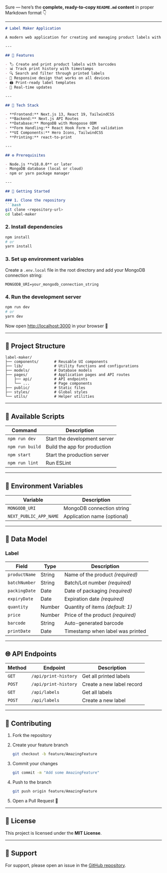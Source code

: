 Sure — here’s the **complete, ready-to-copy `README.md` content** in proper Markdown format 👇

---

````markdown
# Label Maker Application

A modern web application for creating and managing product labels with barcode support. Built with Next.js, React, and MongoDB.

---

## 🚀 Features

- 🏷️ Create and print product labels with barcodes  
- 📊 Track print history with timestamps  
- 🔍 Search and filter through printed labels  
- 📱 Responsive design that works on all devices  
- 🖨️ Print-ready label templates  
- 🔄 Real-time updates  

---

## 🧠 Tech Stack

- **Frontend:** Next.js 13, React 19, TailwindCSS  
- **Backend:** Next.js API Routes  
- **Database:** MongoDB with Mongoose ODM  
- **Form Handling:** React Hook Form + Zod validation  
- **UI Components:** Hero Icons, TailwindCSS  
- **Printing:** react-to-print  

---

## ⚙️ Prerequisites

- Node.js **v18.0.0** or later  
- MongoDB database (local or cloud)  
- npm or yarn package manager  

---

## 🧩 Getting Started

### 1. Clone the repository
```bash
git clone <repository-url>
cd label-maker
````

### 2. Install dependencies

```bash
npm install
# or
yarn install
```

### 3. Set up environment variables

Create a `.env.local` file in the root directory and add your MongoDB connection string:

```env
MONGODB_URI=your_mongodb_connection_string
```

### 4. Run the development server

```bash
npm run dev
# or
yarn dev
```

Now open [http://localhost:3000](http://localhost:3000) in your browser 🎉

---

## 📁 Project Structure

```
label-maker/
├── components/       # Reusable UI components
├── lib/              # Utility functions and configurations
├── models/           # Database models
├── pages/            # Application pages and API routes
│   ├── api/          # API endpoints
│   └── ...           # Page components
├── public/           # Static files
├── styles/           # Global styles
└── utils/            # Helper utilities
```

---

## 📜 Available Scripts

| Command         | Description                  |
| --------------- | ---------------------------- |
| `npm run dev`   | Start the development server |
| `npm run build` | Build the app for production |
| `npm start`     | Start the production server  |
| `npm run lint`  | Run ESLint                   |

---

## 🔐 Environment Variables

| Variable               | Description                 |
| ---------------------- | --------------------------- |
| `MONGODB_URI`          | MongoDB connection string   |
| `NEXT_PUBLIC_APP_NAME` | Application name (optional) |

---

## 🧾 Data Model

### Label

| Field         | Type   | Description                       |
| ------------- | ------ | --------------------------------- |
| `productName` | String | Name of the product *(required)*  |
| `batchNumber` | String | Batch/Lot number *(required)*     |
| `packingDate` | Date   | Date of packaging *(required)*    |
| `expiryDate`  | Date   | Expiration date *(required)*      |
| `quantity`    | Number | Quantity of items *(default: 1)*  |
| `price`       | Number | Price of the product *(required)* |
| `barcode`     | String | Auto-generated barcode            |
| `printDate`   | Date   | Timestamp when label was printed  |

---

## 🌐 API Endpoints

| Method | Endpoint             | Description               |
| ------ | -------------------- | ------------------------- |
| `GET`  | `/api/print-history` | Get all printed labels    |
| `POST` | `/api/print-history` | Create a new label record |
| `GET`  | `/api/labels`        | Get all labels            |
| `POST` | `/api/labels`        | Create a new label        |

---

## 🤝 Contributing

1. Fork the repository
2. Create your feature branch

   ```bash
   git checkout -b feature/AmazingFeature
   ```
3. Commit your changes

   ```bash
   git commit -m "Add some AmazingFeature"
   ```
4. Push to the branch

   ```bash
   git push origin feature/AmazingFeature
   ```
5. Open a Pull Request 🎉

---

## 📄 License

This project is licensed under the **MIT License**.

---

## 💬 Support

For support, please open an issue in the [GitHub repository](#).

